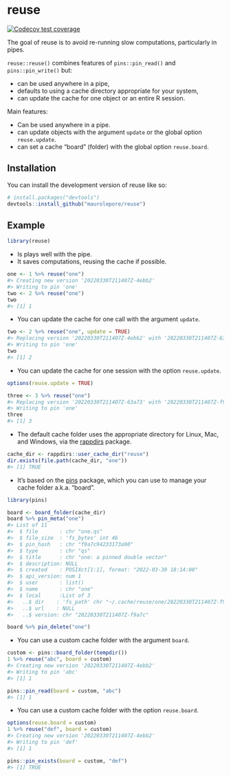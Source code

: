 
<!-- README.md is generated from README.Rmd. Please edit that file -->

# reuse

<!-- badges: start -->

[![Codecov test
coverage](https://codecov.io/gh/maurolepore/reuse/branch/main/graph/badge.svg)](https://app.codecov.io/gh/maurolepore/reuse?branch=main)
<!-- badges: end -->

The goal of reuse is to avoid re-running slow computations, particularly
in pipes.

`reuse::reuse()` combines features of `pins::pin_read()` and
`pins::pin_write()` but:

-   can be used anywhere in a pipe,
-   defaults to using a cache directory appropriate for your system,
-   can update the cache for one object or an entire R session.

Main features:

-   Can be used anywhere in a pipe.
-   can update objects with the argument `update` or the global option
    `reuse.update`.
-   can set a cache “board” (folder) with the global option
    `reuse.board`.

## Installation

You can install the development version of reuse like so:

``` r
# install.packages("devtools")
devtools::install_github("maurolepore/reuse")
```

## Example

``` r
library(reuse)
```

-   Is plays well with the pipe.
-   It saves computations, reusing the cache if possible.

``` r
one <- 1 %>% reuse("one")
#> Creating new version '20220330T211407Z-4ebb2'
#> Writing to pin 'one'
two <- 2 %>% reuse("one")
two
#> [1] 1
```

-   You can update the cache for one call with the argument `update`.

``` r
two <- 2 %>% reuse("one", update = TRUE)
#> Replacing version '20220330T211407Z-4ebb2' with '20220330T211407Z-63a73'
#> Writing to pin 'one'
two
#> [1] 2
```

-   You can update the cache for one session with the option
    `reuse.update`.

``` r
options(reuse.update = TRUE)

three <- 3 %>% reuse("one")
#> Replacing version '20220330T211407Z-63a73' with '20220330T211407Z-f9a7c'
#> Writing to pin 'one'
three
#> [1] 3
```

-   The default cache folder uses the appropriate directory for Linux,
    Mac, and Windows, via the [rappdirs](https://rappdirs.r-lib.org/)
    package.

``` r
cache_dir <- rappdirs::user_cache_dir("reuse")
dir.exists(file.path(cache_dir, "one"))
#> [1] TRUE
```

-   It’s based on the [pins](https://pins.rstudio.com/) package, which
    you can use to manage your cache folder a.k.a. “board”.

``` r
library(pins)

board <- board_folder(cache_dir)
board %>% pin_meta("one")
#> List of 11
#>  $ file       : chr "one.qs"
#>  $ file_size  : 'fs_bytes' int 46
#>  $ pin_hash   : chr "f9a7c94233173a90"
#>  $ type       : chr "qs"
#>  $ title      : chr "one: a pinned double vector"
#>  $ description: NULL
#>  $ created    : POSIXct[1:1], format: "2022-03-30 18:14:00"
#>  $ api_version: num 1
#>  $ user       : list()
#>  $ name       : chr "one"
#>  $ local      :List of 3
#>   ..$ dir    : 'fs_path' chr "~/.cache/reuse/one/20220330T211407Z-f9a7c"
#>   ..$ url    : NULL
#>   ..$ version: chr "20220330T211407Z-f9a7c"

board %>% pin_delete("one")
```

-   You can use a custom cache folder with the argument `board`.

``` r
custom <- pins::board_folder(tempdir())
1 %>% reuse("abc", board = custom)
#> Creating new version '20220330T211407Z-4ebb2'
#> Writing to pin 'abc'
#> [1] 1

pins::pin_read(board = custom, "abc")
#> [1] 1
```

-   You can use a custom cache folder with the option `reuse.board`.

``` r
options(reuse.board = custom)
1 %>% reuse("def", board = custom)
#> Creating new version '20220330T211407Z-4ebb2'
#> Writing to pin 'def'
#> [1] 1

pins::pin_exists(board = custom, "def")
#> [1] TRUE
```
